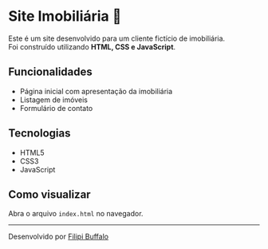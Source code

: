 # Site Imobiliária 🏡

Este é um site desenvolvido para um cliente fictício de imobiliária.  
Foi construído utilizando **HTML, CSS e JavaScript**.

## Funcionalidades
- Página inicial com apresentação da imobiliária
- Listagem de imóveis
- Formulário de contato

## Tecnologias
- HTML5
- CSS3
- JavaScript

## Como visualizar
Abra o arquivo `index.html` no navegador.

---
Desenvolvido por [Filipi Buffalo](https://github.com/filipbuffalo)
